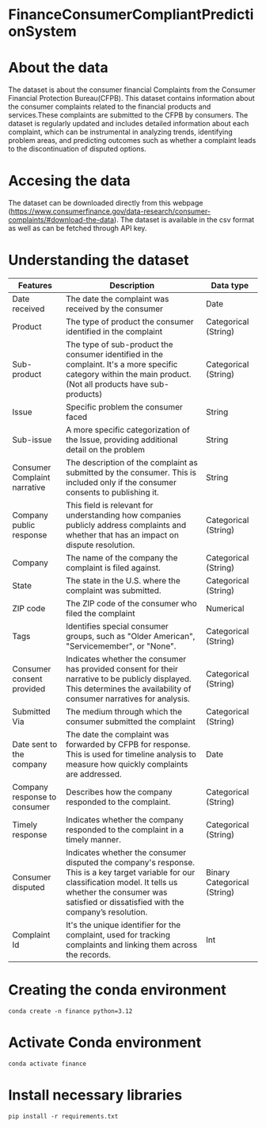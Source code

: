 # FinanceConsumerCompliantPredictionSystem

# About the data
The dataset is about the consumer financial Complaints from the Consumer Financial Protection Bureau(CFPB). This dataset contains information about the consumer complaints related to the financial products and services.These complaints are submitted to the CFPB by consumers. The dataset is regularly updated and includes detailed information about each complaint, which can be instrumental in analyzing trends, identifying problem areas, and predicting outcomes such as whether a complaint leads to the discontinuation of disputed options.

# Accesing the data
The dataset can be downloaded directly from this webpage (https://www.consumerfinance.gov/data-research/consumer-complaints/#download-the-data). The dataset is available in the csv format as well as can be fetched through API key.

# Understanding the dataset

| Features                      | Description                                                                                                                                                   | Data type                  |
|--------------------------------|---------------------------------------------------------------------------------------------------------------------------------------------------------------|----------------------------|
| Date received                  | The date the complaint was received by the consumer                                                                                                            | Date                       |
| Product                        | The type of product the consumer identified in the complaint                                                                                                   | Categorical (String)        |
| Sub-product                    | The type of sub-product the consumer identified in the complaint. It's a more specific category within the main product. (Not all products have sub-products)    | Categorical (String)        |
| Issue                          | Specific problem the consumer faced                                                                                                                            | String                     |
| Sub-issue                      | A more specific categorization of the Issue, providing additional detail on the problem                                                                         | String                     |
| Consumer Complaint narrative   | The description of the complaint as submitted by the consumer. This is included only if the consumer consents to publishing it.                                 | String                     |
| Company public response        | This field is relevant for understanding how companies publicly address complaints and whether that has an impact on dispute resolution.                        | Categorical (String)        |
| Company                        | The name of the company the complaint is filed against.                                                                                                        | Categorical (String)        |
| State                          | The state in the U.S. where the complaint was submitted.                                                                                                       | Categorical (String)        |
| ZIP code                       | The ZIP code of the consumer who filed the complaint                                                                                                           | Numerical                  |
| Tags                           | Identifies special consumer groups, such as "Older American", "Servicemember", or "None".                                                                      | Categorical (String)        |
| Consumer consent provided      | Indicates whether the consumer has provided consent for their narrative to be publicly displayed. This determines the availability of consumer narratives for analysis. | Categorical (String)        |
| Submitted Via                  | The medium through which the consumer submitted the complaint                                                                                                  | Categorical (String)        |
| Date sent to the company       | The date the complaint was forwarded by CFPB for response. This is used for timeline analysis to measure how quickly complaints are addressed.                   | Date                       |
| Company response to consumer   | Describes how the company responded to the complaint.                                                                                                          | Categorical (String)        |
| Timely response                | Indicates whether the company responded to the complaint in a timely manner.                                                                                    | Categorical (String)        |
| Consumer disputed              | Indicates whether the consumer disputed the company's response. This is a key target variable for our classification model. It tells us whether the consumer was satisfied or dissatisfied with the company’s resolution. | Binary Categorical (String) |
| Complaint Id                   | It's the unique identifier for the complaint, used for tracking complaints and linking them across the records.                                                 | Int                        |


# Creating the conda environment

```
conda create -n finance python=3.12
```

# Activate Conda environment

```
conda activate finance
```

# Install necessary libraries

```
pip install -r requirements.txt
```




